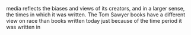 media reflects the biases and views of its creators, and in a larger sense, the times in which it was written. The Tom Sawyer books have a different view on race than books written today just because of the time period it was written in
